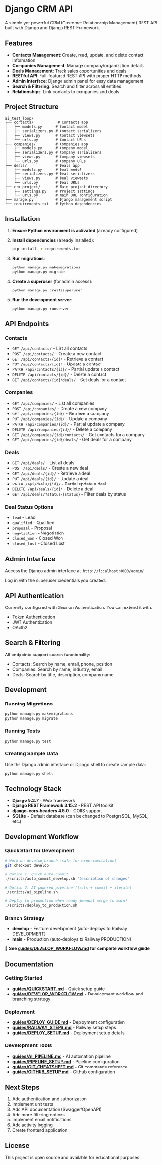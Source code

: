 # Django CRM API

A simple yet powerful CRM (Customer Relationship Management) REST API built with Django and Django REST Framework.

## Features

- **Contacts Management**: Create, read, update, and delete contact information
- **Companies Management**: Manage company/organization details
- **Deals Management**: Track sales opportunities and deals
- **RESTful API**: Full-featured REST API with proper HTTP methods
- **Admin Interface**: Django admin panel for easy data management
- **Search & Filtering**: Search and filter across all entities
- **Relationships**: Link contacts to companies and deals

## Project Structure

```
ai_test_loop/
├── contacts/           # Contacts app
│   ├── models.py      # Contact model
│   ├── serializers.py # Contact serializers
│   ├── views.py       # Contact viewsets
│   └── urls.py        # Contact URLs
├── companies/         # Companies app
│   ├── models.py      # Company model
│   ├── serializers.py # Company serializers
│   ├── views.py       # Company viewsets
│   └── urls.py        # Company URLs
├── deals/             # Deals app
│   ├── models.py      # Deal model
│   ├── serializers.py # Deal serializers
│   ├── views.py       # Deal viewsets
│   └── urls.py        # Deal URLs
├── crm_project/       # Main project directory
│   ├── settings.py    # Project settings
│   └── urls.py        # Main URL configuration
├── manage.py          # Django management script
└── requirements.txt   # Python dependencies
```

## Installation

1. **Ensure Python environment is activated** (already configured)

2. **Install dependencies** (already installed):
   ```bash
   pip install -r requirements.txt
   ```

3. **Run migrations**:
   ```bash
   python manage.py makemigrations
   python manage.py migrate
   ```

4. **Create a superuser** (for admin access):
   ```bash
   python manage.py createsuperuser
   ```

5. **Run the development server**:
   ```bash
   python manage.py runserver
   ```

## API Endpoints

### Contacts
- `GET /api/contacts/` - List all contacts
- `POST /api/contacts/` - Create a new contact
- `GET /api/contacts/{id}/` - Retrieve a contact
- `PUT /api/contacts/{id}/` - Update a contact
- `PATCH /api/contacts/{id}/` - Partial update a contact
- `DELETE /api/contacts/{id}/` - Delete a contact
- `GET /api/contacts/{id}/deals/` - Get deals for a contact

### Companies
- `GET /api/companies/` - List all companies
- `POST /api/companies/` - Create a new company
- `GET /api/companies/{id}/` - Retrieve a company
- `PUT /api/companies/{id}/` - Update a company
- `PATCH /api/companies/{id}/` - Partial update a company
- `DELETE /api/companies/{id}/` - Delete a company
- `GET /api/companies/{id}/contacts/` - Get contacts for a company
- `GET /api/companies/{id}/deals/` - Get deals for a company

### Deals
- `GET /api/deals/` - List all deals
- `POST /api/deals/` - Create a new deal
- `GET /api/deals/{id}/` - Retrieve a deal
- `PUT /api/deals/{id}/` - Update a deal
- `PATCH /api/deals/{id}/` - Partial update a deal
- `DELETE /api/deals/{id}/` - Delete a deal
- `GET /api/deals/?status={status}` - Filter deals by status

### Deal Status Options
- `lead` - Lead
- `qualified` - Qualified
- `proposal` - Proposal
- `negotiation` - Negotiation
- `closed_won` - Closed Won
- `closed_lost` - Closed Lost

## Admin Interface

Access the Django admin interface at: `http://localhost:8000/admin/`

Log in with the superuser credentials you created.

## API Authentication

Currently configured with Session Authentication. You can extend it with:
- Token Authentication
- JWT Authentication
- OAuth2

## Search & Filtering

All endpoints support search functionality:
- Contacts: Search by name, email, phone, position
- Companies: Search by name, industry, email
- Deals: Search by title, description, company name

## Development

### Running Migrations
```bash
python manage.py makemigrations
python manage.py migrate
```

### Running Tests
```bash
python manage.py test
```

### Creating Sample Data
Use the Django admin interface or Django shell to create sample data:
```bash
python manage.py shell
```

## Technology Stack

- **Django 5.2.7** - Web framework
- **Django REST Framework 3.15.2** - REST API toolkit
- **django-cors-headers 4.5.0** - CORS support
- **SQLite** - Default database (can be changed to PostgreSQL, MySQL, etc.)

## Development Workflow

### Quick Start for Development

```bash
# Work on develop branch (safe for experimentation)
git checkout develop

# Option 1: Quick auto-commit
./scripts/auto_commit_develop.sh "Description of changes"

# Option 2: AI-powered pipeline (tests + commit + iterate)
./scripts/ai_pipeline.sh

# Deploy to production when ready (manual merge to main)
./scripts/deploy_to_production.sh
```

### Branch Strategy

- **develop** - Feature development (auto-deploys to Railway DEVELOPMENT)
- **main** - Production (auto-deploys to Railway PRODUCTION)

**📖 See [guides/DEVELOP_WORKFLOW.md](./guides/DEVELOP_WORKFLOW.md) for complete workflow guide**

## Documentation

### Getting Started
- **[guides/QUICKSTART.md](./guides/QUICKSTART.md)** - Quick setup guide
- **[guides/DEVELOP_WORKFLOW.md](./guides/DEVELOP_WORKFLOW.md)** - Development workflow and branching strategy

### Deployment
- **[guides/DEPLOY_GUIDE.md](./guides/DEPLOY_GUIDE.md)** - Deployment configuration
- **[guides/RAILWAY_STEPS.md](./guides/RAILWAY_STEPS.md)** - Railway setup steps
- **[guides/DEPLOY_SETUP.md](./guides/DEPLOY_SETUP.md)** - Deployment setup details

### Development Tools
- **[guides/AI_PIPELINE.md](./guides/AI_PIPELINE.md)** - AI automation pipeline
- **[guides/PIPELINE_SETUP.md](./guides/PIPELINE_SETUP.md)** - Pipeline configuration
- **[guides/GIT_CHEATSHEET.md](./guides/GIT_CHEATSHEET.md)** - Git commands reference
- **[guides/GITHUB_SETUP.md](./guides/GITHUB_SETUP.md)** - GitHub configuration

## Next Steps

1. Add authentication and authorization
2. Implement unit tests
3. Add API documentation (Swagger/OpenAPI)
4. Add more filtering options
5. Implement email notifications
6. Add activity logging
7. Create frontend application

## License

This project is open source and available for educational purposes.
